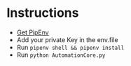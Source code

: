 # Instructions

- [Get PipEnv](https://realpython.com/pipenv-guide/)
- Add your private Key in the env.file
- Run `pipenv shell && pipenv install`
- Run `python AutomationCore.py`
